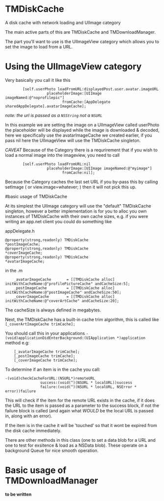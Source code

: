 TMDiskCache
===========

A disk cache with network loading and UIImage category

The main active parts of this are TMDiskCache and TMDownloadManager.

The part you'll want to use is the UIImageView category which allows you to set the image to load from a URL.

# Using the UIImageView category


Very basically you call it like this

```
		[self.userPhoto loadFromURL:displayedPost.user.avatar.imageURL
				   placeholderImage:[UIImage imageNamed:@"noprofilepic"]
						  fromCache:[AppDelegate sharedAppDelegate].avatarImageCache];
```

*note: the url is passed as a ```NSString``` not a ```NSURL```*

In this example we are setting the image on a UIImageView called userPhoto the placeholder will be displayed while the image is downloaded & decoded, here we specifically use the avatarImageCache we created earlier, if you pass nil here the UIImageView will use the TMDiskCache singleton.

*CAVEAT*
Because of the Category there is a requrirement that if you wish to load a normal image into the imageview, you need to call

```
		[self.userPhoto loadFromURL:nil
				   placeholderImage:[UIImage imageNamed:@"myimage"]
						  fromCache:nil];
```

Because the Category caches the last set URL if you by-pass this by calling setImage ( or view.image=whatever; ) then it will not pick this up.


#basic usage of TMDiskCache

At its simplest the UIImage category will use the "default" TMDiskCache singleton, however a better implementation is for you to alloc you own instances of TMDiskCache with their own cache sizes, e.g. if you were writing an app.net client you could do something like 

appDelegate.h
```
@property(strong,readonly) TMDiskCache							*postImageCache;
@property(strong,readonly) TMDiskCache							*coverImageCache;
@property(strong,readonly) TMDiskCache							*avatarImageCache;
```

in the .m 
```
	_avatarImageCache		= [[TMDiskCache alloc] initWithCacheName:@"profilePictureCache" andCacheSize:5];
    _postImageCache			= [[TMDiskCache alloc] initWithCacheName:@"postImageCache" andCacheSize:50];
	_coverImageCache		= [[TMDiskCache alloc] initWithCacheName:@"coverArtCache" andCacheSize:20];
```

The cacheSize is always defined in megabytes.

Next, the TMDiskCache has a built-in cache trim algorithm, this is called like ```[_coverArtImageCache trimCache];```

You should call this in your applications ```- (void)applicationDidEnterBackground:(UIApplication *)application``` method e.g:
```
	[_avatarImageCache trimCache];
	[_postImageCache trimCache];
	[_coverImageCache trimCache];
```


To determine if an item is in the cache you call:

```
-(void)checkCacheForURL:(NSURL*)remoteURL
                success:(void(^)(NSURL * localURL))success
                failure:(void(^)(NSURL * localURL, NSError * error))failure
```

This will check if the item for the remote URL exists in the cache, if it does the URL to the item is passed as a parameter to the success block, if not the failure block is called (and again what *WOULD* be the local URL is passed in, along with an error).

If the item is in the cache it will be 'touched' so that it wont be expired from the disk cache immediately.

There are other methods in this class (one to set a data blob for a URL and one to test for exsitence & load as a NSData blob). These operate on a background Queue for nice smooth operation.

# Basic usage of TMDownloadManager

**to be written**
